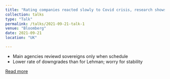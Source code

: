 ```yaml
---
title: "Rating companies reacted slowly to Covid crisis, research shows"
collection: talks
type: "Talk"
permalink: /talks/2021-09-21-talk-1
venue: "Bloomberg"
date: 2021-09-21
location: "UK"

---
```

* Main agencies reviewd sovereigns only when schedule
* Lower rate of downgrades than for Lehman; worry for stability
  
[Read more](https://www.bloomberg.com/news/articles/2021-09-21/ratings-companies-reacted-slowly-to-covid-crisis-research-shows)

